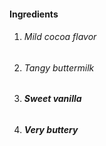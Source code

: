 #### Ingredients

1. ###### Mild cocoa flavor

2. ###### Tangy buttermilk

3. ###### **Sweet vanilla**

4. ###### **Very buttery**
